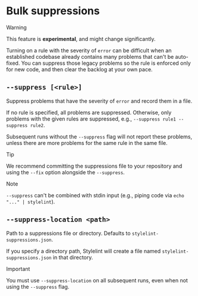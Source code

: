 # Bulk suppressions

> [!WARNING]
> This feature is **experimental**, and might change significantly.

Turning on a rule with the severity of `error` can be difficult when an established codebase already contains many problems that can't be auto-fixed. You can suppress those legacy problems so the rule is enforced only for new code, and then clear the backlog at your own pace.

## `--suppress [<rule>]`

Suppress problems that have the severity of `error` and record them in a file.

If no rule is specified, all problems are suppressed. Otherwise, only problems with the given rules are suppressed, e.g., `--suppress rule1 --suppress rule2`.

Subsequent runs without the `--suppress` flag will not report these problems, unless there are more problems for the same rule in the same file.

> [!TIP]
> We recommend committing the suppressions file to your repository and using the `--fix` option alongside the `--suppress`.

> [!NOTE]
> `--suppress` can't be combined with stdin input (e.g., piping code via `echo "..." | stylelint`).

## `--suppress-location <path>`

Path to a suppressions file or directory. Defaults to `stylelint-suppressions.json`.

If you specify a directory path, Stylelint will create a file named `stylelint-suppressions.json` in that directory.

> [!IMPORTANT]
> You must use `--suppress-location` on all subsequent runs, even when not using the `--suppress` flag.

